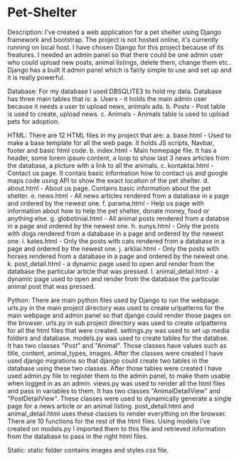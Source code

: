# Pet-Shelter
Description:
I've created a web application for a pet shelter using Django framework and bootstrap. The project is not hosted online, it's currently running on local host. I have chosen Django for this project because of its freatures. I needed an admin panel so that there could be one admin user who could upload new posts, animal listings, delete them, change them etc.. Django has a built it admin panel which is fairly simple to use and set up and it is really powerful.

Database: 
For my database I used DBSQLITE3 to hold my data. Database has three main tables that is: a. Users - it holds the main admin user because it needs a user to upload news, animals ads. b. Posts - Post table is used to create, upload news. c. Animals - Animals table is used to upload pets for adoption.

HTML: 
There are 12 HTML files in my project that are: a. base.html - Used to make a base template for all the web page. It holds JS scripts, Navbar, footer and basic html code. b. index.html - Main homepage file. It has a header, some lorem ipsum content, a loop to show last 3 news articles from the database, a picture with a link to all the animals. c. kontaktai.html - Contact us page. It contais basic information how to contact us and google maps code using API to show the exact location of the pet shelter. d. about.html - About us page. Contains basic information about the pet shelter. e. news.html - All news articles rendered from a database in a page and ordered by the newest one. f. parama.html - Help us page with information about how to help the pet shelter, donate money, food or anything else. g. globotiniai.html - All animal posts rendered from a databse in a page and ordered by the newest one. h. sunys.html - Only the posts with dogs rendered from a database in a page and ordered by the newest one. i. kates.html - Only the posts with cats rendered from a database in a page and ordered by the newest one. j. arkliai.html - Only the posts with horses rendered from a database in a page and ordered by the newest one. k. post_detail.html - a dynamic page used to open and render from the database the particular article that was pressed. l. animal_detail.html - a dynamic page used to open and render from the database the particular animal post that was pressed.

Python: 
There are main python files used by Django to run the webpage. urls.py in the main project directory was used to create urlpatterns for the main webpage and admin panel so that django could render those pages on the browser. urls.py in sub project directory was used to create urlpatterns for all the html files that were created. settings.py was used to set up media folders and database. models.py was used to create tables for the databse. It has two classes "Post" and "Animal". Those classes have values such as title, content, animal_types, images. After the classes were created I have used django migrations so that django could create two tables in the database using these two classes. After those tables were created I have used admin.py file to register them to the admin panel, to make them usable when logged in as an admin. views.py was used to render all the html files and pass in variables to them. It has two classes "AnimalDetailView" and "PostDetailView". These classes were used to dynamically generate a single page for a news article or an animal listing. post_detail.html and animal_detail.html uses these classes to render everything on the browser. There are 10 functions for the rest of the html files. Using models i've created on models.py I imported them to this file and retrieved information from the database to pass in the right html files.

Static: 
static folder contains images and styles.css file.
